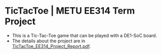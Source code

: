 # TicTacToe | METU EE314 Term Project
- This is a Tic-Tac-Toe game that can be played with a DE1-SoC board.
- The details about the project are in [TicTacToe_EE314_Project_Report.pdf](https://github.com/yerminal/TicTacToe/blob/main/docs/TicTacToe_EE314_Project_Report.pdf).
